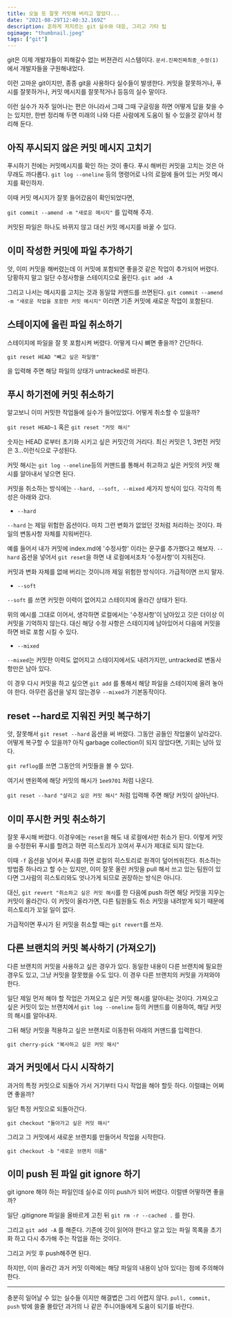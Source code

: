 ```yaml
---
title: 오늘 또 잘못 커밋해 버리고 말았다...
date: "2021-08-29T12:40:32.169Z"
description: 흔하게 저지르는 git 실수와 대응, 그리고 기타 팁
ogimage: "thumbnail.jpeg"
tags: ["git"]
---
```


git은 이제 개발자들이 피해갈수 없는 버젼관리 시스템이다. `문서.진짜진짜최종_수정(1)` 에서 개발자들을 구원해내었다.

이런 고마운 git이지만, 종종 git을 사용하다 실수들이 발생한다. 커밋을 잘못하거나, 푸시를 잘못하거나, 커밋 메시지를 잘못적거나 등등의 실수 말이다.

이런 실수가 자주 일어나는 편은 아니라서 그때 그때 구글링을 하면 어떻게 답을 찾을 수는 있지만, 한번 정리해 두면 미래의 나와 다른 사람에게 도움이 될 수 있을것 같아서 정리해 둔다.

## 아직 푸시되지 않은 커밋 메시지 고치기

푸시하기 전에는 커밋메시지를 확인 하는 것이 좋다. 푸시 해버린 커밋을 고치는 것은 아무래도 까다롭다.
`git log --oneline` 등의 명령어로 나의 로컬에 들어 있는 커밋 메시지를 확인하자.

이때 커밋 메시지가 잘못 들어갔음이 확인되었다면,

`git commit --amend -m "새로운 메시지"` 를 입력해 주자.

커밋된 파일은 하나도 바뀌지 않고 대신 커밋 메시지를 바꿀 수 있다.

## 이미 작성한 커밋에 파일 추가하기

앗, 이미 커밋을 해버렸는데 이 커밋에 포함되면 좋을것 같은 작업이 추가되어 버렸다. 당황하지 말고 일단 수정사항을 스테이지으로 올린다.
`git add -A`

그리고 나서는 메시지를 고치는 것과 동일앜 커맨드를 쓰면된다. `git commit --amend -m "새로운 작업을 포함한 커밋 메시지"` 이러면 기존 커밋에 새로운 작업이 포함된다.

## 스테이지에 올린 파일 취소하기

스테이지에 파일을 잘 못 포함시켜 버렸다. 어떻게 다시 뼈면 좋을까? 간단하다.

`git reset HEAD "빼고 싶은 파일명"`

을 입력해 주면 해당 파일의 상태가 untracked로 바뀐다.

## 푸시 하기전에 커밋 취소하기

알고보니 이미 커밋한 작업들에 실수가 들어있었다. 어떻게 취소할 수 있을까?

`git reset HEAD~1` 혹은 `git reset "커밋 해시"`

숫자는 HEAD 로부터 초기화 시키고 싶은 커밋간의 거리다. 최신 커밋은 1, 3번전 커밋은 3...이런식으로 구성된다.

커밋 해시는 `git log --oneline`등의 커맨드를 통해서 취고하고 싶은 커밋의 커밋 해시를 알아내서 넣으면 된다.

커밋을 취소하는 방식에는 `--hard, --soft, --mixed` 세가지 방식이 있다. 각각의 특성은 아래와 갔다.

- `--hard`

`--hard` 는 제일 위험한 옵션이다. 마치 그런 변화가 없었던 것처럼 처리하는 것이다. 파일의 변동사항 자체를 지워버린다.

예를 들어서 내가 커밋에 index.md에 '수정사항' 이라는 문구를 추가했다고 해보자. `--hard` 옵션을 넣어서 `git reset`을 하면 내 로컬에서조차 '수정사항'이 지워진다.

커밋과 변화 자체를 없애 버리는 것이니까 제일 위험한 방식이다. 가급적이면 쓰지 말자.

- `--soft`

`--soft` 를 쓰면 커밋한 이력이 없어지고 스테이지에 올라간 상태가 된다.

위의 예시를 그대로 이어서, 생각하면 로컬에서는 '수정사항'이 남아있고 깃은 더이상 이 커밋을 기억하지 않는다. 대신 해당 수정 사항은 스테이지에 남아있어서 다음에 커밋을 하면 바로 포함 시킬 수 있다.

- `--mixed`

`--mixed`는 커밋한 이력도 없어지고 스테이지에서도 내려가지만, untracked로 변동사항만은 남아 있다.

이 경우 다시 커밋을 하고 싶으면 `git add` 를 통해서 해당 파일을 스테이지에 올려 놓아야 한다. 아무런 옵션을 넣지 않는경우 `--mixed`가 기본동작이다.

## reset --hard로 지워진 커밋 복구하기

앗, 잘못해서 `git reset --hard` 옵션을 써 버렸다. 그동안 공들인 작업물이 날라갔다. 어떻게 복구할 수 있을까?
아직 garbage collection이 되지 않았다면, 기회는 남아 있다.

`git reflog`를 쓰면 그동안의 커밋들을 볼 수 있다.

여기서 맨왼쪽에 해당 커밋의 해시가 `1ee9701` 처럼 나온다.

`git reset --hard "살리고 싶은 커밋 해시"` 처럼 입력해 주면 해당 커밋이 살아난다.

## 이미 푸시한 커밋 취소하기

잘못 푸시해 버렸다. 이경우에는 `reset`을 해도 내 로컬에서만 취소가 된다. 이렇게 커밋을 수정한뒤 푸시를 할려고 하면 히스토리가 꼬여서 푸시가 제대로 되지 않는다.

이때 `-f` 옵션을 넣어서 푸시를 하면 로컬의 히스토리로 원격이 덮어씌워진다. 취소하는 방법중 하나라고 할 수는 있지만, 이미 잘못 올린 커밋을 pull 해서 쓰고 있는 팀원이 있다면 그사람의 히스토리와도 엇나가게 되므로 권장하는 방식은 아니다.

대신, `git revert "취소하고 싶은 커밋 해시`를 한 다음에 push 하면 해당 커밋을 지우는 커밋이 올라간다. 이 커밋이 올라가면, 다른 팀원들도 취소 커밋을 내려받게 되기 때문에 히스토리가 꼬일 일이 없다.

가급적이면 푸시가 된 커밋을 취소할 때는 `git revert`를 쓰자.

## 다른 브랜치의 커밋 복사하기 (가져오기)

다른 브랜치의 커밋을 사용하고 싶은 경우가 있다. 동일한 내용이 다른 브랜치에 필요한 경우도 있고, 그냥 커밋을 잘못했을 수도 있다. 이 경우 다른 브랜치의 커밋을 가져와야 한다.

일단 제일 먼저 해야 할 작업은 가져오고 싶은 커밋 해시를 알아내는 것이다. 가져오고 싶은 커밋이 있는 브랜치에서 `git log --oneline` 등의 커맨드를 이용하여, 해당 커밋의 해시를 알아내자.

그뒤 해당 커밋을 적용하고 싶은 브랜치로 이동한뒤 아래의 커맨드를 입력한다.

`git cherry-pick "복사하고 싶은 커밋 해시"`

## 과거 커밋에서 다시 시작하기

과거의 특정 커밋으로 되돌아 가서 거기부터 다시 작업을 해야 할듯 하다. 이럴떄는 어쩌면 좋을까?

일단 특정 커밋으로 되돌아간다.

`git checkout "돌아가고 싶은 커밋 해시"`

그리고 그 커밋에서 새로운 브랜치를 만들어서 작업을 시작한다.

`git checkout -b "새로운 브랜치 이름"`

## 이미 push 된 파일 git ignore 하기

git ignore 해야 하는 파일인데 실수로 이미 push가 되어 버렸다. 이럴떈 어떻하면 좋을까?

일단 .gitignore 파일을 올바르게 고친 뒤 `git rm -r --cached .` 를 한다.

그리고 `git add -A` 를 해준다. 기존에 깃이 읽어야 한다고 알고 있는 파일 목록을 초기화 하고 다시 추가해 주는 작업을 하는 것이다.

그리고 커밋 후 push해주면 된다.

하지만, 이미 올라간 과거 커밋 이력에는 해당 파일의 내용이 남아 있다는 점에 주의해야 한다.

---

충분히 일어날 수 있는 실수들 이지만 해결볍은 그리 어렵지 않다. `pull, commit, push` 밖에 쓸줄 몰랐던 과거의 나 같은 주니어들에게 도움이 되기를 바란다.
